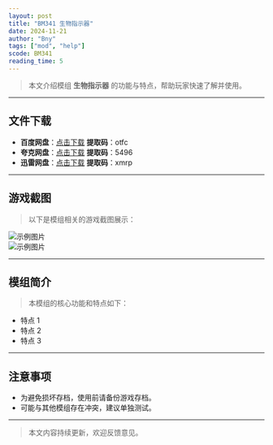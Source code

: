 ```yaml
---
layout: post
title: "BM341 生物指示器"
date: 2024-11-21
author: "Bny"
tags: ["mod", "help"]
scode: BM341
reading_time: 5
---
```


> 本文介绍模组 **生物指示器** 的功能与特点，帮助玩家快速了解并使用。

---





## 文件下载
- **百度网盘**：[点击下载](https://pan.baidu.com/s/11i_IfTW6MwFsyYyZz5OcYg?pwd=otfc)  **提取码**：otfc  
- **夸克网盘**：[点击下载](https://pan.quark.cn/s/b87cacb21195?pwd=5496)  **提取码**：5496  
- **迅雷网盘**：[点击下载](https://pan.xunlei.com/s/VOCCbV5VFJhfcq0_ijHSivTkA1?pwd=xmrp)  **提取码**：xmrp  

---

## 游戏截图
> 以下是模组相关的游戏截图展示：

![示例图片](https://example.com/screenshot1.jpg)  
![示例图片](https://example.com/screenshot2.jpg)

---

## 模组简介
> 本模组的核心功能和特点如下：
- 特点 1
- 特点 2
- 特点 3

---

## 注意事项
- 为避免损坏存档，使用前请备份游戏存档。
- 可能与其他模组存在冲突，建议单独测试。

---

> 本文内容持续更新，欢迎反馈意见。
